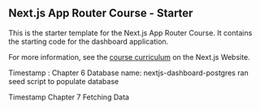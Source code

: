 ## Next.js App Router Course - Starter

This is the starter template for the Next.js App Router Course. It contains the starting code for the dashboard application.

For more information, see the [course curriculum](https://nextjs.org/learn) on the Next.js Website.


Timestamp :  Chapter 6
    Database name: nextjs-dashboard-postgres
    ran seed script to populate database

Timestamp Chapter 7 Fetching Data    